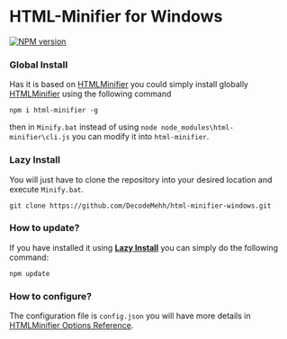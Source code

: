 # HTML-Minifier for Windows

[![NPM version](https://img.shields.io/npm/v/html-minifier.svg)](https://www.npmjs.com/package/html-minifier)

### Global Install

Has it is based on [HTMLMinifier](https://github.com/kangax/html-minifier) you could simply install globally [HTMLMinifier](https://github.com/kangax/html-minifier) using the following command

```shell
npm i html-minifier -g
```

then in `Minify.bat` instead of using `node node_modules\html-minifier\cli.js` you can modify it into `html-minifier`.

### Lazy Install

You will just have to clone the repository into your desired location and execute `Minify.bat`.

```shell
git clone https://github.com/DecodeMehh/html-minifier-windows.git
```

### How to update?

If you have installed it using [**Lazy Install**](#lazy-install) you can simply do the following command:

```shell
npm update
```

### How to configure?

The configuration file is `config.json` you will have more details in [HTMLMinifier Options Reference](https://github.com/kangax/html-minifier/blob/gh-pages/README.md#options-quick-reference).
